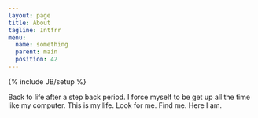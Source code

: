 ```yaml
---
layout: page
title: About
tagline: Intfrr
menu:
  name: something
  parent: main
  position: 42
---
```

{% include JB/setup %}

Back to life after a step back period. I force myself to be get up all the time like my computer. This is my life. Look for me. Find me. Here I am.
